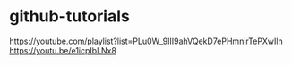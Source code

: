 # github-tutorials
https://youtube.com/playlist?list=PLu0W_9lII9ahVQekD7ePHmnirTePXwIln
https://youtu.be/e1icpIbLNx8
